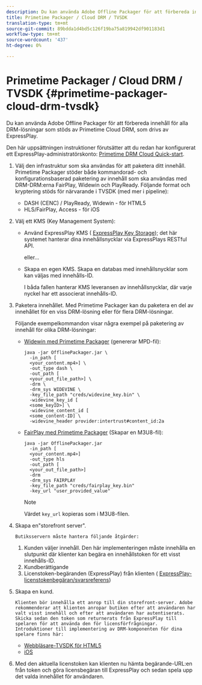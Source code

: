 ```yaml
---
description: Du kan använda Adobe Offline Packager för att förbereda innehåll för alla DRM-lösningar som stöds av Primetime Cloud DRM, som drivs av ExpressPlay.
title: Primetime Packager / Cloud DRM / TVSDK
translation-type: tm+mt
source-git-commit: 89bdda1d4bd5c126f19ba75a819942df901183d1
workflow-type: tm+mt
source-wordcount: '437'
ht-degree: 0%

---
```



# Primetime Packager / Cloud DRM / TVSDK {#primetime-packager-cloud-drm-tvsdk}

Du kan använda Adobe Offline Packager för att förbereda innehåll för alla DRM-lösningar som stöds av Primetime Cloud DRM, som drivs av ExpressPlay.

Den här uppsättningen instruktioner förutsätter att du redan har konfigurerat ett ExpressPlay-administratörskonto: [Primetime DRM Cloud Quick-start](../../../multi-drm-workflows/quick-start/quick-overview.md).
1. Välj den infrastruktur som ska användas för att paketera ditt innehåll. Primetime Packager stöder både kommandorad- och konfigurationsbaserad paketering av innehåll som ska användas med DRM-DRM:erna FairPlay, Widewin och PlayReady. Följande format och kryptering stöds för närvarande i TVSDK (med mer i pipeline):

   * DASH (CENC) / PlayReady, Widewin - för HTML5
   * HLS/FairPlay, Access - för iOS

1. Välj ett KMS (Key Management System):

   * Använd ExpressPlay KMS ( [ExpressPlay Key Storage](https://www.expressplay.com/developer/key-storage/)); det här systemet hanterar dina innehållsnycklar via ExpressPlays RESTful API.

      eller...

   * Skapa en egen KMS. Skapa en databas med innehållsnycklar som kan väljas med innehålls-ID.

      I båda fallen hanterar KMS leveransen av innehållsnycklar, där varje nyckel har ett associerat innehålls-ID.

1. Paketera innehållet. Med Primetime Packager kan du paketera en del av innehållet för en viss DRM-lösning eller för flera DRM-lösningar.

   Följande exempelkommandon visar några exempel på paketering av innehåll för olika DRM-lösningar:

   * [Widewin med Primetime Packager](https://helpx.adobe.com/content/dam/help/en/primetime/guides/offline_packager_getting_started.pdf#page=19)  (genererar MPD-fil):

      ```
      java -jar OfflinePackager.jar \ 
        -in_path [ 
        <your_content.mp4>] \ 
        -out_type dash \ 
        -out_path [ 
        <your_out_file_path>] \ 
        -drm \ 
        -drm_sys WIDEVINE \ 
        -key_file_path "creds/widevine_key.bin" \ 
        -widevine_key_id [ 
        <some_keyID>] \ 
        -widevine_content_id [ 
        <some_content-ID] \ 
        -widevine_header provider:intertrust#content_id:2a
      ```

   * [FairPlay med Primetime Packager](https://helpx.adobe.com/content/dam/help/en/primetime/guides/offline_packager_getting_started.pdf#page=20)  (Skapar en M3U8-fil):

      ```
      java -jar OfflinePackager.jar  
        -in_path [ 
        <your_content.mp4>]  
        -out_type hls  
        -out_path [ 
        <your_out_file_path>]  
        -drm  
        -drm_sys FAIRPLAY  
        -key_file_path "creds/fairplay_key.bin"  
        -key_url "user_provided_value"
      ```

      >[!NOTE]
      >
      >Värdet `key_url` kopieras som i M3U8-filen.

1. Skapa en&quot;storefront server&quot;.

       Butiksservern måste hantera följande åtgärder:
   
   1. Kunden väljer innehåll. Den här implementeringen måste innehålla en slutpunkt där klienter kan begära en innehållstoken för ett visst innehålls-ID.
   1. Kundberättigande
   1. Licenstoken-begäranden (ExpressPlay) från klienten ( [ExpressPlay-licenstokenbegäran/svarsreferens](../../../multi-drm-workflows/license-token-req-resp-ref/license-req-resp-overview.md))

1. Skapa en kund.

       Klienten bör innehålla ett anrop till din storefront-server. Adobe rekommenderar att klienten anropar butiken efter att användaren har valt visst innehåll och efter att användaren har autentiserats. Skicka sedan den token som returnerats från ExpressPlay till spelaren för att använda den för licensförfrågningar. Introduktioner till implementering av DRM-komponenten för dina spelare finns här:
   
   * [Webbläsare-TVSDK för HTML5](https://help.adobe.com/en_US/primetime/psdk/browser_tvsdk/index.html#PSDKs-reference-DRM_interface_overview)
   * [iOS](../../../../programming/tvsdk-3x-ios-prog/ios-3x-drm-content-security/ios-3x-apple-fairplay-tvsdk.md)

1. Med den aktuella licenstoken kan klienten nu hämta begärande-URL:en från token och göra licensbegäran till ExpressPlay och sedan spela upp det valda innehållet för användaren.
